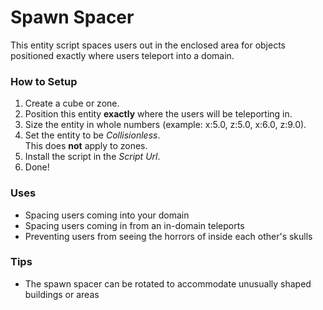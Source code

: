 # Spawn Spacer
This entity script spaces users out in the enclosed area for objects positioned exactly where users teleport into a domain.

### How to Setup
1. Create a cube or zone.
2. Position this entity **exactly** where the users will be teleporting in.
3. Size the entity in whole numbers (example: x:5.0, z:5.0, x:6.0, z:9.0).
4. Set the entity to be _Collisionless_.  
  This does **not** apply to zones.
5. Install the script in the _Script Url_.
6. Done!

### Uses

* Spacing users coming into your domain
* Spacing users coming in from an in-domain teleports
* Preventing users from seeing the horrors of inside each other's skulls

### Tips
* The spawn spacer can be rotated to accommodate unusually shaped buildings or areas
